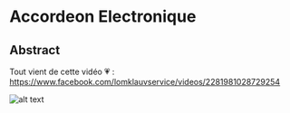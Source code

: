 # Accordeon Electronique

## Abstract

Tout vient de cette vidéo 💗 : https://www.facebook.com/lomklauvservice/videos/2281981028729254

![alt text](https://drive.google.com/file/d/1kmoDm4Pkbu0TXZDrcHgbAzeX_XJ9Xl0r/view?usp=sharing)

##

